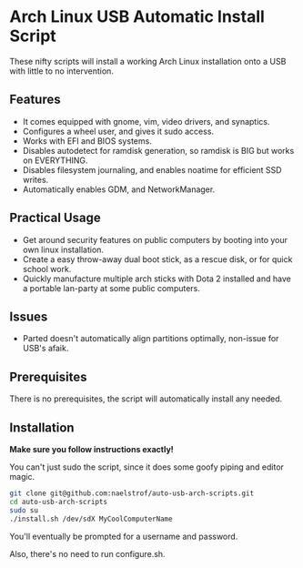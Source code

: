 # Arch Linux USB Automatic Install Script

These nifty scripts will install a working Arch Linux installation onto a USB with little to no intervention.

## Features

* It comes equipped with gnome, vim, video drivers, and synaptics.
* Configures a wheel user, and gives it sudo access.
* Works with EFI and BIOS systems.
* Disables autodetect for ramdisk generation, so ramdisk is BIG but works on EVERYTHING.
* Disables filesystem journaling, and enables noatime for efficient SSD writes.
* Automatically enables GDM, and NetworkManager.

## Practical Usage

* Get around security features on public computers by booting into your own linux installation.
* Create a easy throw-away dual boot stick, as a rescue disk, or for quick school work.
* Quickly manufacture multiple arch sticks with Dota 2 installed and have a portable lan-party at some public computers.

## Issues

* Parted doesn't automatically align partitions optimally, non-issue for USB's afaik.

## Prerequisites

There is no prerequisites, the script will automatically install any needed.

## Installation

**Make sure you follow instructions exactly!**

You can't just sudo the script, since it does some goofy piping and editor magic.

``` bash
git clone git@github.com:naelstrof/auto-usb-arch-scripts.git
cd auto-usb-arch-scripts
sudo su
./install.sh /dev/sdX MyCoolComputerName
```

You'll eventually be prompted for a username and password.

Also, there's no need to run configure.sh.
